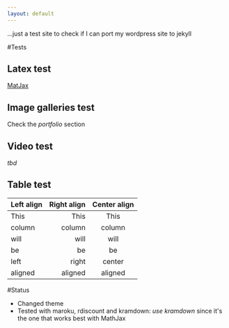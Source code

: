 ```yaml
---
layout: default
---
```


...just a test site to check if I can port my wordpress site to jekyll

#Tests

## Latex test

[MatJax](/site/projects/ambient_occlusion)

## Image galleries test

Check the _portfolio_ section

## Video test

*tbd*

## Table test

| Left align | Right align | Center align |
|:-----------|------------:|:------------:|
| This       |        This |     This     
| column     |      column |    column    
| will       |        will |     will     
| be         |          be |      be      
| left       |       right |    center    
| aligned    |     aligned |   aligned


#Status

* Changed theme
* Tested with maroku, rdiscount and kramdown: *use kramdown* since it's the one
that works best with MathJax







